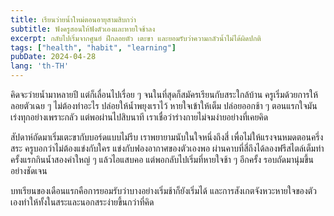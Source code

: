 ```yaml
---
title: เรียนว่ายน้ำใหม่ตอนอายุสามสิบกว่า
subtitle: ฟังครูสอนให้ฟังตัวเองและหายใจช้าลง
excerpt: กลับไปเริ่มจากศูนย์ ฝึกลอยตัว เตะขา และยอมรับว่าความกลัวน้ำไม่ได้ผิดปกติ
tags: ["health", "habit", "learning"]
pubDate: 2024-04-28
lang: 'th-TH'
---
```


คิดจะว่ายน้ำมาหลายปี แต่ก็เลื่อนไปเรื่อย ๆ จนในที่สุดก็สมัครเรียนกับสระใกล้บ้าน ครูเริ่มด้วยการให้ลอยตัวเฉย ๆ ไม่ต้องทำอะไร ปล่อยให้น้ำพยุงเราไว้ หายใจเข้าให้เต็ม ปล่อยออกช้า ๆ ตอนแรกใจมันเร่งทุกอย่างเพราะกลัว แต่พอผ่านไปสิบนาที เราเชื่อว่าร่างกายไม่จมง่ายอย่างที่เคยคิด

สัปดาห์ถัดมาเริ่มเตะขากับบอร์ดแบบไม่รีบ เราพยายามนับในใจหนึ่งถึงสี่ เพื่อไม่ให้แรงจนหมดตอนครึ่งสระ ครูบอกว่าไม่ต้องแข่งกับใคร แข่งกับฟองอากาศของตัวเองพอ ผ่านคาบที่สี่ถึงได้ลองฟรีสไตล์เต็มท่า ครั้งแรกกินน้ำสองคำใหญ่ ๆ แล้วไอแสบคอ แต่พอกลับไปเริ่มที่หายใจช้า ๆ อีกครั้ง รอบถัดมานุ่มขึ้นอย่างชัดเจน

บทเรียนของเดือนแรกคือการยอมรับว่าบางอย่างเริ่มช้าก็ยังเริ่มได้ และการสังเกตจังหวะหายใจของตัวเองทำให้ทั้งในสระและนอกสระง่ายขึ้นกว่าที่คิด


